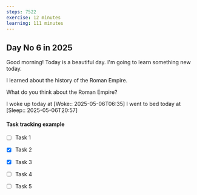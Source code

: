 ```yaml
---
steps: 7522
exercise: 12 minutes
learning: 111 minutes
---
```

## Day No 6 in 2025
Good morning! Today is a beautiful day.
I'm going to learn something new today.

I learned about the history of the Roman Empire.

What do you think about the Roman Empire?

I woke up today at [Woke:: 2025-05-06T06:35]
I went to bed today at [Sleep:: 2025-05-06T20:57]

#### Task tracking example
- [ ] Task 1
- [x] Task 2
- [x] Task 3
- [ ] Task 4
- [ ] Task 5

